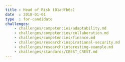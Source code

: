 ```yaml
---
title : Head of Risk (01adfb6c)
date  : 2018-01-01
type  : for-candidate
challenges:
    - challenges/competencies/adaptability.md
    - challenges/competencies/collaboration.md
    - challenges/competencies/finance.md
    - challenges/research/inspirational-security.md
    - challenges/research/interesting-example.md
    - challenges/standards/CBEST_CREST.md
---
```


